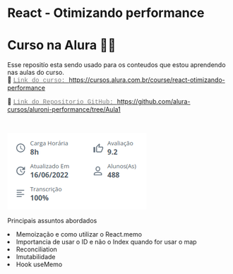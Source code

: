 # React - Otimizando performance

# Curso na Alura :technologist:

Esse repositío esta sendo usado para os conteudos que estou aprendendo nas aulas do curso.
<br>
:link: <a href=" https://cursos.alura.com.br/course/react-otimizando-performance" style = "font-family:courier,arial,helvetica;"><span style="color: #808080" >Link do curso: </span>https://cursos.alura.com.br/course/react-otimizando-performance </a>

:link: <a href=" https://github.com/alura-cursos/aluroni-performance/tree/Aula1" style = "font-family:courier,arial,helvetica;"><span style="color: #808080" >Link do Repositorio GitHub: </span>https://github.com/alura-cursos/aluroni-performance/tree/Aula1</a>

<br>

![alt text](https://github.com/guilhermeforprojeto/react_performance/blob/main/aluraRactPerformance.png?raw=true)

Principais assuntos abordados

<li> Memoização e como utilizar o React.memo </li>
<li> Importancia de usar o ID e não o Index quando for usar o map</li>
<li> Reconciliation</li>
<li> Imutabilidade</li>
<li> Hook useMemo</li>
